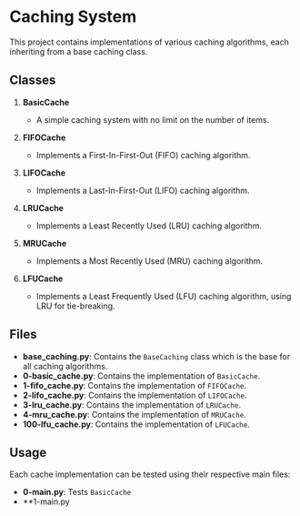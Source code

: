 # Caching System

This project contains implementations of various caching algorithms, each inheriting from a base caching class.

## Classes

1. **BasicCache**
   - A simple caching system with no limit on the number of items.

2. **FIFOCache**
   - Implements a First-In-First-Out (FIFO) caching algorithm.

3. **LIFOCache**
   - Implements a Last-In-First-Out (LIFO) caching algorithm.

4. **LRUCache**
   - Implements a Least Recently Used (LRU) caching algorithm.

5. **MRUCache**
   - Implements a Most Recently Used (MRU) caching algorithm.

6. **LFUCache**
   - Implements a Least Frequently Used (LFU) caching algorithm, using LRU for tie-breaking.

## Files

- **base_caching.py**: Contains the `BaseCaching` class which is the base for all caching algorithms.
- **0-basic_cache.py**: Contains the implementation of `BasicCache`.
- **1-fifo_cache.py**: Contains the implementation of `FIFOCache`.
- **2-lifo_cache.py**: Contains the implementation of `LIFOCache`.
- **3-lru_cache.py**: Contains the implementation of `LRUCache`.
- **4-mru_cache.py**: Contains the implementation of `MRUCache`.
- **100-lfu_cache.py**: Contains the implementation of `LFUCache`.

## Usage

Each cache implementation can be tested using their respective main files:

- **0-main.py**: Tests `BasicCache`
- **1-main.py
